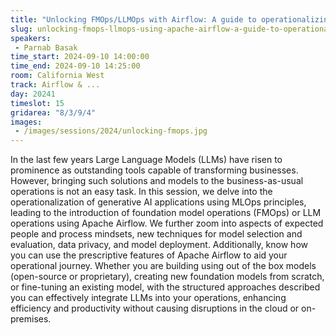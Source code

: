 ```yaml
---
title: "Unlocking FMOps/LLMOps with Airflow: A guide to operationalizing and managing Large Language Models"
slug: unlocking-fmops-llmops-using-apache-airflow-a-guide-to-operationalizing-and-managing-large-language
speakers:
 - Parnab Basak
time_start: 2024-09-10 14:00:00
time_end: 2024-09-10 14:25:00
room: California West
track: Airflow & ...
day: 20241
timeslot: 15
gridarea: "8/3/9/4"
images: 
 - /images/sessions/2024/unlocking-fmops.jpg
---
```


In the last few years Large Language Models (LLMs) have risen to prominence as outstanding tools capable of transforming businesses. However, bringing such solutions and models to the business-as-usual operations is not an easy task. In this session, we delve into the operationalization of generative AI applications using MLOps principles, leading to the introduction of foundation model operations (FMOps) or LLM operations using Apache Airflow. We further zoom into aspects of expected people and process mindsets, new techniques for model selection and evaluation, data privacy, and model deployment. Additionally, know how you can use the prescriptive features of Apache Airflow to aid your operational journey. Whether you are building using out of the box models (open-source or proprietary), creating new foundation models from scratch, or fine-tuning an existing model, with the structured approaches described you can effectively integrate LLMs into your operations, enhancing efficiency and productivity without causing disruptions in the cloud or on-premises.